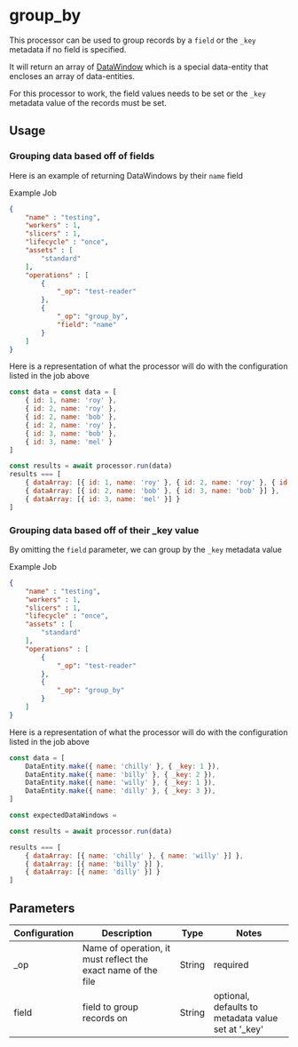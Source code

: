 
# group_by #

This processor can be used to group records by a `field` or the `_key` metadata if no field is specified.

It will return an array of [DataWindow](../entity/data-window.md) which is a special data-entity that encloses an array of data-entities.

For this processor to work, the field values needs to be set or the `_key` metadata value of the records must be set.

## Usage

### Grouping data based off of fields
Here is an example of returning DataWindows by their `name` field

Example Job

```json
{
    "name" : "testing",
    "workers" : 1,
    "slicers" : 1,
    "lifecycle" : "once",
    "assets" : [
        "standard"
    ],
    "operations" : [
        {
            "_op": "test-reader"
        },
        {
            "_op": "group_by",
            "field": "name"
        }
    ]
}
```

Here is a representation of what the processor will do with the configuration listed in the job above

```javascript
const data = const data = [
    { id: 1, name: 'roy' },
    { id: 2, name: 'roy' },
    { id: 2, name: 'bob' },
    { id: 2, name: 'roy' },
    { id: 3, name: 'bob' },
    { id: 3, name: 'mel' }
]

const results = await processor.run(data)
results === [
    { dataArray: [{ id: 1, name: 'roy' }, { id: 2, name: 'roy' }, { id: 2, name: 'roy' }] },
    { dataArray: [{ id: 2, name: 'bob' }, { id: 3, name: 'bob' }] },
    { dataArray: [{ id: 3, name: 'mel' }] }
]

```

### Grouping data based off of their _key value
By omitting the `field` parameter, we can group by the `_key` metadata value

Example Job

```json
{
    "name" : "testing",
    "workers" : 1,
    "slicers" : 1,
    "lifecycle" : "once",
    "assets" : [
        "standard"
    ],
    "operations" : [
        {
            "_op": "test-reader"
        },
        {
            "_op": "group_by"
        }
    ]
}
```

Here is a representation of what the processor will do with the configuration listed in the job above

```javascript
const data = [
    DataEntity.make({ name: 'chilly' }, { _key: 1 }),
    DataEntity.make({ name: 'billy' }, { _key: 2 }),
    DataEntity.make({ name: 'willy' }, { _key: 1 }),
    DataEntity.make({ name: 'dilly' }, { _key: 3 }),
]

const expectedDataWindows =

const results = await processor.run(data)

results === [
    { dataArray: [{ name: 'chilly' }, { name: 'willy' }] },
    { dataArray: [{ name: 'billy' }] },
    { dataArray: [{ name: 'dilly' }] }
]
```

## Parameters
| Configuration | Description | Type |  Notes |
| --------- | -------- | ------ | ------ |
| _op | Name of operation, it must reflect the exact name of the file | String | required |
| field | field to group records on | String | optional, defaults to metadata value set at '_key' |
